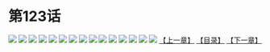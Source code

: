 # 第123话
![](https://s1.baozimh.com/scomic/yuekanshaonuyeqijun-chunquan/0/4-u7jo/1.jpg)
![](https://s1.baozimh.com/scomic/yuekanshaonuyeqijun-chunquan/0/4-u7jo/2.jpg)
![](https://s1.baozimh.com/scomic/yuekanshaonuyeqijun-chunquan/0/4-u7jo/3.jpg)
![](https://s1.baozimh.com/scomic/yuekanshaonuyeqijun-chunquan/0/4-u7jo/4.jpg)
![](https://s1.baozimh.com/scomic/yuekanshaonuyeqijun-chunquan/0/4-u7jo/5.jpg)
![](https://s1.baozimh.com/scomic/yuekanshaonuyeqijun-chunquan/0/4-u7jo/6.jpg)
![](https://s1.baozimh.com/scomic/yuekanshaonuyeqijun-chunquan/0/4-u7jo/7.jpg)
![](https://s1.baozimh.com/scomic/yuekanshaonuyeqijun-chunquan/0/4-u7jo/8.jpg)
![](https://s1.baozimh.com/scomic/yuekanshaonuyeqijun-chunquan/0/4-u7jo/9.jpg)
![](https://s1.baozimh.com/scomic/yuekanshaonuyeqijun-chunquan/0/4-u7jo/10.jpg)
![](https://s1.baozimh.com/scomic/yuekanshaonuyeqijun-chunquan/0/4-u7jo/11.jpg)
![](https://s1.baozimh.com/scomic/yuekanshaonuyeqijun-chunquan/0/4-u7jo/12.jpg)
![](https://s1.baozimh.com/scomic/yuekanshaonuyeqijun-chunquan/0/4-u7jo/13.jpg)
![](https://s1.baozimh.com/scomic/yuekanshaonuyeqijun-chunquan/0/4-u7jo/14.jpg)
![](https://s1.baozimh.com/scomic/yuekanshaonuyeqijun-chunquan/0/4-u7jo/15.jpg)
[【上一章】](./4.md)
[【目录】](./README.md)
[【下一章】](./6.md)

